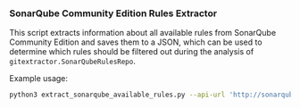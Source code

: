 ### SonarQube Community Edition Rules Extractor

This script extracts information about all available rules from SonarQube Community Edition and saves them to a JSON,
which can be used to determine which rules should be filtered out during the analysis
of `gitextractor.SonarQubeRulesRepo`.

Example usage:
```sh
python3 extract_sonarqube_available_rules.py --api-url 'http://sonarqube:9000/' --release-date '2023-03-16' --existing-available-rules-path misc/community_edition_rule_keys.json
```  